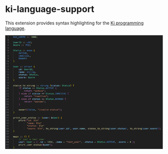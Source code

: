 # ki-language-support

This extension provides syntax highlighting for the [Ki programming language](https://github.com/kinderjosh/ki).

<img src="https://github.com/kinderjosh/ki-language-support/blob/master/preview.png">